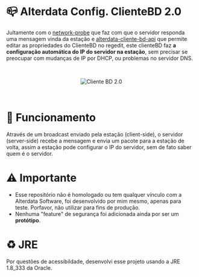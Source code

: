 

# 📪 Alterdata Config. ClienteBD 2.0

Jultamente com o [network-probe](https://github.com/daviddev16/network-probe) que faz com que o servidor responda uma mensagem vinda da estação e [alterdata-cliente-bd-api](https://github.com/daviddev16/alterdata-clientebd-api) que permite editar as propriedades do ClienteBD no regedit, este clienteBD faz **a configuração automática do IP do servidor na estação**, sem precisar se preocupar com mudanças de IP por DHCP, ou problemas no servidor DNS.

<br>
<p align="center">
  <img src="https://i.imgur.com/Gm2gLG0.png" alt="Cliente BD 2.0"/>
</p>
<br>

# 💠 Funcionamento

Através de um broadcast enviado pela estação (client-side), o servidor (server-side) recebe a mensagem e envia um pacote para a estação de volta, assim a estação pode configurar o IP do servidor, sem de fato saber quem é o servidor. 


# ⚠️ Importante

- Esse repositório não é homologado ou tem qualquer vínculo com a Alterdata Software, foi desenvolvido por mim mesmo, apenas para teste. Porfavor, não utilizar para fins de produção.
- Nenhuma "feature" de segurança foi adicionada ainda por ser um **protótipo**.

# ♻️ JRE 

Por questões de acessibildade, desenvolvi esse projeto usando a JRE 1.8_333 da Oracle.
